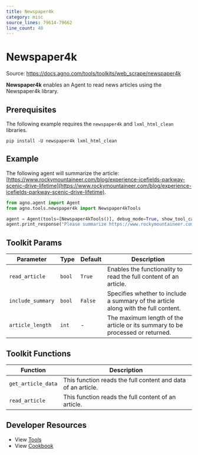 ```yaml
---
title: Newspaper4k
category: misc
source_lines: 79614-79662
line_count: 48
---
```


# Newspaper4k
Source: https://docs.agno.com/tools/toolkits/web_scrape/newspaper4k



**Newspaper4k** enables an Agent to read news articles using the Newspaper4k library.

## Prerequisites

The following example requires the `newspaper4k` and `lxml_html_clean` libraries.

```shell
pip install -U newspaper4k lxml_html_clean
```

## Example

The following agent will summarize the article: [https://www.rockymountaineer.com/blog/experience-icefields-parkway-scenic-drive-lifetime](https://www.rockymountaineer.com/blog/experience-icefields-parkway-scenic-drive-lifetime).

```python cookbook/tools/newspaper4k_tools.py
from agno.agent import Agent
from agno.tools.newspaper4k import Newspaper4kTools

agent = Agent(tools=[Newspaper4kTools()], debug_mode=True, show_tool_calls=True)
agent.print_response("Please summarize https://www.rockymountaineer.com/blog/experience-icefields-parkway-scenic-drive-lifetime")
```

## Toolkit Params

| Parameter         | Type   | Default | Description                                                                        |
| ----------------- | ------ | ------- | ---------------------------------------------------------------------------------- |
| `read_article`    | `bool` | `True`  | Enables the functionality to read the full content of an article.                  |
| `include_summary` | `bool` | `False` | Specifies whether to include a summary of the article along with the full content. |
| `article_length`  | `int`  | -       | The maximum length of the article or its summary to be processed or returned.      |

## Toolkit Functions

| Function           | Description                                                  |
| ------------------ | ------------------------------------------------------------ |
| `get_article_data` | This function reads the full content and data of an article. |
| `read_article`     | This function reads the full content of an article.          |

## Developer Resources

* View [Tools](https://github.com/agno-agi/agno/blob/main/libs/agno/agno/tools/newspaper4k.py)
* View [Cookbook](https://github.com/agno-agi/agno/blob/main/cookbook/tools/newspaper4k_tools.py)


